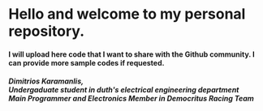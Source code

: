 <h1>Hello and welcome to my personal repository.</h1>
<h4>I will upload here code that I want to share with the Github community. I can provide more sample codes if requested.</h4>
<h5>Dimitrios Karamanlis,<br>Undergaduate student in duth's electrical engineering department <br>Main Programmer and Electronics Member in Democritus Racing Team<br>

